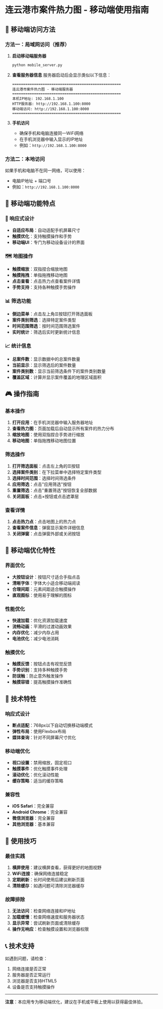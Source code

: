 # 连云港市案件热力图 - 移动端使用指南

## 📱 移动端访问方法

### 方法一：局域网访问（推荐）

1. **启动移动端服务器**
   ```bash
   python mobile_server.py
   ```

2. **查看服务器信息**
   服务器启动后会显示类似以下信息：
   ```
   ==================================================
   连云港市案件热力图 - 移动端服务器
   ==================================================
   本机IP地址: 192.168.1.100
   HTTP服务器: http://192.168.1.100:8000
   移动端访问: http://192.168.1.100:8000
   ==================================================
   ```

3. **手机访问**
   - 确保手机和电脑连接同一WiFi网络
   - 在手机浏览器中输入显示的IP地址
   - 例如：`http://192.168.1.100:8000`

### 方法二：本地访问

如果手机和电脑不在同一网络，可以使用：
- 电脑IP地址 + 端口号
- 例如：`http://192.168.1.100:8000`

## 🎯 移动端功能特点

### 📱 响应式设计
- **自适应布局**：自动适配手机屏幕尺寸
- **触摸优化**：支持触摸操作和手势
- **移动端UI**：专门为移动设备设计的界面

### 🗺️ 地图操作
- **触摸缩放**：双指捏合缩放地图
- **触摸拖拽**：单指拖拽移动地图
- **点击查看**：点击热力点查看案件详情
- **手势支持**：支持各种触摸手势操作

### 📊 筛选功能
- **侧边菜单**：点击左上角☰按钮打开筛选面板
- **案件类别筛选**：选择特定案件类型
- **时间范围筛选**：按时间范围筛选案件
- **实时统计**：筛选后实时更新统计信息

### 📈 统计信息
- **总案件数**：显示数据中的总案件数量
- **当前显示**：显示筛选后的案件数量
- **案件类别数**：显示当前筛选条件下的案件类别数量
- **覆盖区域**：计算并显示案件覆盖的地理区域面积

## 🎮 操作指南

### 基本操作
1. **打开应用**：在手机浏览器中输入服务器地址
2. **查看热力图**：页面加载后自动显示所有案件的热力分布
3. **缩放地图**：使用双指捏合手势进行缩放
4. **移动地图**：单指拖拽移动地图位置

### 筛选操作
1. **打开筛选面板**：点击左上角的☰按钮
2. **选择案件类别**：在下拉菜单中选择特定案件类型
3. **选择时间范围**：选择时间筛选条件
4. **应用筛选**：点击"应用筛选"按钮
5. **重置筛选**：点击"重置筛选"按钮恢复全部数据
6. **关闭面板**：点击×按钮或点击遮罩层

### 查看详情
1. **点击热力点**：点击地图上的热力点
2. **查看案件信息**：弹窗显示案件详细信息
3. **关闭弹窗**：点击弹窗外部或关闭按钮

## 📱 移动端优化特性

### 界面优化
- **大按钮设计**：按钮尺寸适合手指点击
- **清晰字体**：字体大小适合移动端阅读
- **合理间距**：元素间距适合触摸操作
- **直观图标**：使用易于理解的图标

### 性能优化
- **快速加载**：优化资源加载速度
- **流畅动画**：平滑的过渡动画效果
- **内存优化**：减少内存占用
- **电池优化**：减少电池消耗

### 触摸优化
- **触摸反馈**：按钮点击有视觉反馈
- **手势识别**：支持多种触摸手势
- **防误触**：防止意外触发操作
- **触摸容错**：提高触摸操作准确性

## 🔧 技术特性

### 响应式设计
- **断点适配**：768px以下自动切换移动端模式
- **弹性布局**：使用Flexbox布局
- **媒体查询**：针对不同屏幕尺寸优化

### 移动端优化
- **视口设置**：禁用缩放，固定视口
- **触摸事件**：优化触摸事件处理
- **滚动优化**：优化滚动性能
- **缓存策略**：适当的缓存策略

### 兼容性
- **iOS Safari**：完全兼容
- **Android Chrome**：完全兼容
- **微信浏览器**：完全兼容
- **其他浏览器**：基本兼容

## 🚀 使用技巧

### 最佳实践
1. **横屏使用**：建议横屏查看，获得更好的地图视野
2. **WiFi连接**：确保网络连接稳定
3. **定期刷新**：长时间使用后建议刷新页面
4. **清除缓存**：如遇问题可清除浏览器缓存

### 故障排除
1. **无法访问**：检查网络连接和IP地址
2. **加载缓慢**：检查网络速度和服务器状态
3. **显示异常**：尝试刷新页面或清除缓存
4. **操作无响应**：检查触摸设置和浏览器权限

## 📞 技术支持

如遇到问题，请检查：
1. 网络连接是否正常
2. 服务器是否正常运行
3. 浏览器是否支持HTML5
4. 设备是否支持触摸操作

---

**注意**：本应用专为移动端优化，建议在手机或平板上使用以获得最佳体验。 